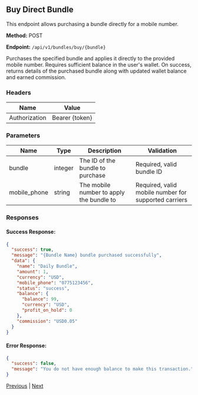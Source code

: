 ## Buy Direct Bundle

This endpoint allows purchasing a bundle directly for a mobile number.

**Method:** POST

**Endpoint:** `/api/v1/bundles/buy/{bundle}`

Purchases the specified bundle and applies it directly to the provided mobile number. Requires sufficient balance in the user's wallet. On success, returns details of the purchased bundle along with updated wallet balance and earned commission.

### Headers

| Name          | Value            |
|---------------|------------------|
| Authorization | Bearer {token}   |

### Parameters

| Name        | Type    | Description                                   | Validation                |
|-------------|---------|-----------------------------------------------|---------------------------|
| bundle      | integer | The ID of the bundle to purchase              | Required, valid bundle ID |
| mobile_phone| string  | The mobile number to apply the bundle to      | Required, valid mobile number for supported carriers |

### Responses

#### Success Response:
```json
{
  "success": true,
  "message": "{Bundle Name} bundle purchased successfully",
  "data": {
    "name": "Daily Bundle",
    "amount": 1,
    "currency": "USD",
    "mobile_phone": "0775123456",
    "status": "success",
    "balance": {
      "balance": 99,
      "currency": "USD",
      "profit_on_hold": 0
    },
    "commission": "USD0.05"
  }
}
```

#### Error Response:
```json
{
  "success": false,
  "message": "You do not have enough balance to make this transaction."
}
```

[Previous](/bundle/available-bundles.md) | [Next](/bundle/buy-voucher.md)
